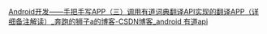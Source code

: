 [Android开发——手把手写APP（三）调用有道词典翻译API实现的翻译APP（详细备注解读）_奔跑的狮子a的博客-CSDN博客_android 有道api](https://blog.csdn.net/weixin_42247720/article/details/97383043)
